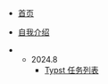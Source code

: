 - [首页](/README.md)
- [自我介绍](/website/AboutMe.md)

- - 2024.8
    - [Typst 任务列表](/website/2024/8/typst-todo.md)
  